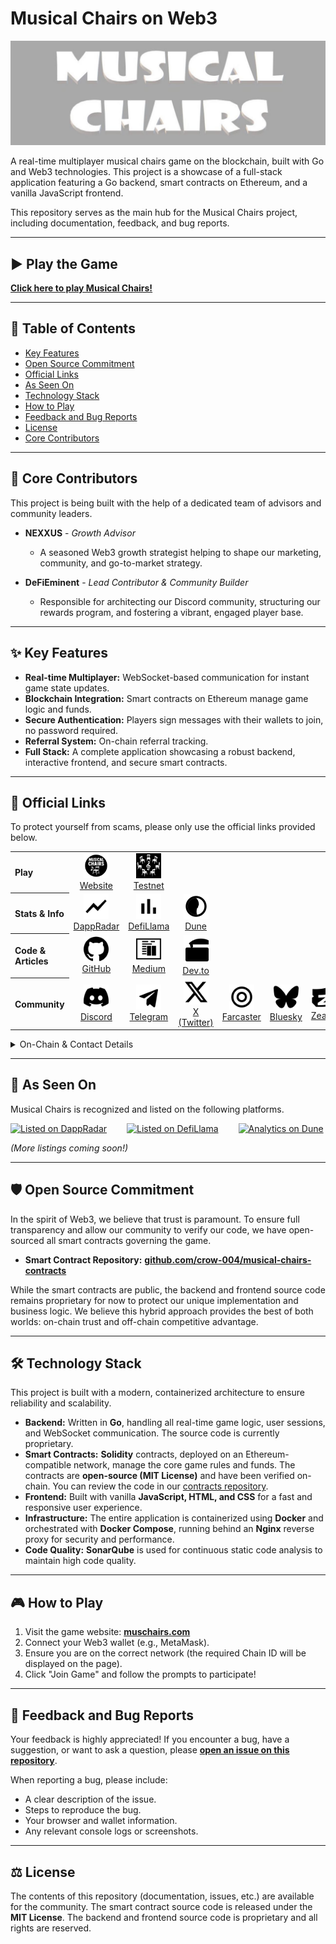 # Musical Chairs on Web3

![Game Banner](https://raw.githubusercontent.com/crow-004/musical-chairs-game/main/docs/images/banner.png)

A real-time multiplayer musical chairs game on the blockchain, built with Go and Web3 technologies. This project is a showcase of a full-stack application featuring a Go backend, smart contracts on Ethereum, and a vanilla JavaScript frontend.

This repository serves as the main hub for the Musical Chairs project, including documentation, feedback, and bug reports.

---

## ▶️ Play the Game

**[Click here to play Musical Chairs!](https://muschairs.com)**

---

## 📜 Table of Contents

- [Key Features](#-key-features)
- [Open Source Commitment](#️-open-source-commitment)
- [Official Links](#-official-links)
- [As Seen On](#-as-seen-on)
- [Technology Stack](#️-technology-stack)
- [How to Play](#-how-to-play)
- [Feedback and Bug Reports](#-feedback-and-bug-reports)
- [License](#️-license)
- [Core Contributors](#-core-contributors)


---

## 🤝 Core Contributors

This project is being built with the help of a dedicated team of advisors and community leaders.

*   **NEXXUS** - *Growth Advisor*
    *   A seasoned Web3 growth strategist helping to shape our marketing, community, and go-to-market strategy.

*   **DeFiEminent** - *Lead Contributor & Community Builder*
    *   Responsible for architecting our Discord community, structuring our rewards program, and fostering a vibrant, engaged player base.

---

## ✨ Key Features

- **Real-time Multiplayer:** WebSocket-based communication for instant game state updates.
- **Blockchain Integration:** Smart contracts on Ethereum manage game logic and funds.
- **Secure Authentication:** Players sign messages with their wallets to join, no password required.
- **Referral System:** On-chain referral tracking.
- **Full Stack:** A complete application showcasing a robust backend, interactive frontend, and secure smart contracts.

---

## 🔗 Official Links

To protect yourself from scams, please only use the official links provided below.

<table style="width:100%; border: none;">
  <tbody>
    <tr>
      <th align="left" width="140px">Play</th>
      <td align="center" width="100px"><a href="https://muschairs.com" target="_blank" rel="noopener noreferrer"><img src="https://raw.githubusercontent.com/crow-004/musical-chairs-game/main/docs/images/icon-website.svg" width="40px" alt="Website"/><br/>Website</a></td>
      <td align="center" width="100px"><a href="https://test.muschairs.com" target="_blank" rel="noopener noreferrer"><img src="https://raw.githubusercontent.com/crow-004/musical-chairs-game/main/docs/images/icon-test-website.svg" width="40px" alt="Testnet"/><br/>Testnet</a></td>
    </tr>
    <tr>
      <th align="left">Stats & Info</th>
      <td align="center"><a href="https://dappradar.com/dapp/musical-chairs" target="_blank" rel="noopener noreferrer"><img src="https://raw.githubusercontent.com/crow-004/musical-chairs-game/main/docs/images/icon-dappradar.svg" width="40px" alt="DappRadar"/><br/>DappRadar</a></td>
      <td align="center"><a href="https://defillama.com/protocol/musical-chairs" target="_blank" rel="noopener noreferrer"><img src="https://raw.githubusercontent.com/crow-004/musical-chairs-game/main/docs/images/icon-defillama.svg" width="40px" alt="DefiLlama"/><br/>DefiLlama</a></td>
      <td align="center"><a href="https://dune.com/crow004/musical-chairs-game-analytics" target="_blank" rel="noopener noreferrer"><img src="https://raw.githubusercontent.com/crow-004/musical-chairs-game/main/docs/images/icon-dune.svg" width="40px" alt="Dune Analytics"/><br/>Dune</a></td>
    </tr>
    <tr>
      <th align="left">Code & Articles</th>
      <td align="center"><a href="https://github.com/crow-004/musical-chairs-game" target="_blank" rel="noopener noreferrer"><img src="https://raw.githubusercontent.com/crow-004/musical-chairs-game/main/docs/images/icon-github.svg" width="40px" alt="GitHub"/><br/>GitHub</a></td>
      <td align="center"><a href="https://medium.com/@crow004" target="_blank" rel="noopener noreferrer"><img src="https://raw.githubusercontent.com/crow-004/musical-chairs-game/main/docs/images/icon-medium.svg" width="40px" alt="Medium"/><br/>Medium</a></td>
      <td align="center"><a href="https://dev.to/crow004" target="_blank" rel="noopener noreferrer"><img src="https://raw.githubusercontent.com/crow-004/musical-chairs-game/main/docs/images/icon-devto.svg" width="40px" alt="Dev.to"/><br/>Dev.to</a></td>
    </tr>
    <tr>
      <th align="left">Community</th>
      <td align="center"><a href="https://discord.gg/wnnJKjgfZW" target="_blank" rel="noopener noreferrer"><img src="https://raw.githubusercontent.com/crow-004/musical-chairs-game/main/docs/images/icon-discord.svg" width="40px" alt="Discord"/><br/>Discord</a></td>
      <td align="center"><a href="https://t.me/muschairs" target="_blank" rel="noopener noreferrer"><img src="https://raw.githubusercontent.com/crow-004/musical-chairs-game/main/docs/images/icon-telegram.svg" width="40px" alt="Telegram"/><br/>Telegram</a></td>
      <td align="center"><a href="https://x.com/muschairs" target="_blank" rel="noopener noreferrer"><img src="https://raw.githubusercontent.com/crow-004/musical-chairs-game/main/docs/images/icon-x.svg" width="40px" alt="X (Twitter)"/><br/>X (Twitter)</a></td>
      <td align="center"><a href="https://farcaster.xyz/crow004" target="_blank" rel="noopener noreferrer"><img src="https://raw.githubusercontent.com/crow-004/musical-chairs-game/main/docs/images/icon-farcaster.svg" width="40px" alt="Farcaster"/><br/>Farcaster</a></td>
      <td align="center"><a href="https://bsky.app/profile/crow004.bsky.social" target="_blank" rel="noopener noreferrer"><img src="https://raw.githubusercontent.com/crow-004/musical-chairs-game/main/docs/images/icon-bluesky.svg" width="40px" alt="Bluesky"/><br/>Bluesky</a></td>
      <td align="center"><a href="https://zealy.io/c/musicalchairsclub" target="_blank" rel="noopener noreferrer"><img src="https://raw.githubusercontent.com/crow-004/musical-chairs-game/main/docs/images/icon-zealy.svg" width="40px" alt="Zealy"/><br/>Zealy</a></td>
      <td align="center"><a href="https://damus.io/npub1v0kc8fwz67k0mv539z6kaw5h25et9e2zmnnqq6z2naytaq566gwqkzz542" target="_blank" rel="noopener noreferrer"><img src="https://raw.githubusercontent.com/crow-004/musical-chairs-game/main/docs/images/icon-nostr.svg" width="40px" alt="Damus"/><br/>Damus</a></td>
    </tr>
  </tbody>
</table>

<details>
<summary>On-Chain & Contact Details</summary>

- **Smart Contracts Repo:** github.com/crow-004/musical-chairs-contracts
- **Mainnet Contract (Arbitrum):** `0xEDA164585a5FF8c53c48907bD102A1B593bd17eF`
- **Testnet Contract (Arbitrum Sepolia):** `0x5Af9Ed30A64DB9ED1AE31e9c6D4215A9ED173040`
- **Support Email:** support@muschairs.com

</details>

---

## 🚀 As Seen On

Musical Chairs is recognized and listed on the following platforms.

<div style="display: flex; align-items: center; gap: 2rem;">
  <a href="https://dappradar.com/dapp/musical-chairs" target="_blank" rel="noopener noreferrer">
    <img src="https://raw.githubusercontent.com/crow-004/musical-chairs-game/main/docs/images/logo-dappradar.svg" width="200px" alt="Listed on DappRadar"/>
  </a>
  <a href="https://defillama.com/protocol/musical-chairs" target="_blank" rel="noopener noreferrer">
    <img src="https://raw.githubusercontent.com/crow-004/musical-chairs-game/main/docs/images/logo-defillama.svg" width="200px" alt="Listed on DefiLlama"/>
  </a>
  <a href="https://dune.com/crow004/musical-chairs-game-analytics" target="_blank" rel="noopener noreferrer">
    <img src="https://raw.githubusercontent.com/crow-004/musical-chairs-game/main/docs/images/logo-dune.svg" width="200px" alt="Analytics on Dune"/>
  </a>
</div>

*(More listings coming soon!)*

---

## 🛡️ Open Source Commitment

In the spirit of Web3, we believe that trust is paramount. To ensure full transparency and allow our community to verify our code, we have open-sourced all smart contracts governing the game.

-   **Smart Contract Repository:** [**github.com/crow-004/musical-chairs-contracts**](https://github.com/crow-004/musical-chairs-contracts)

While the smart contracts are public, the backend and frontend source code remains proprietary for now to protect our unique implementation and business logic. We believe this hybrid approach provides the best of both worlds: on-chain trust and off-chain competitive advantage.

---

## 🛠️ Technology Stack

This project is built with a modern, containerized architecture to ensure reliability and scalability.

- **Backend:** Written in **Go**, handling all real-time game logic, user sessions, and WebSocket communication. The source code is currently proprietary.
- **Smart Contracts:** **Solidity** contracts, deployed on an Ethereum-compatible network, manage the core game rules and funds. The contracts are **open-source (MIT License)** and have been verified on-chain. You can review the code in our [contracts repository](https://github.com/crow-004/musical-chairs-contracts).
- **Frontend:** Built with vanilla **JavaScript, HTML, and CSS** for a fast and responsive user experience.
- **Infrastructure:** The entire application is containerized using **Docker** and orchestrated with **Docker Compose**, running behind an **Nginx** reverse proxy for security and performance.
- **Code Quality:** **SonarQube** is used for continuous static code analysis to maintain high code quality.

---

## 🎮 How to Play

1.  Visit the game website: **[muschairs.com](https://muschairs.com)**
2.  Connect your Web3 wallet (e.g., MetaMask).
3.  Ensure you are on the correct network (the required Chain ID will be displayed on the page).
4.  Click "Join Game" and follow the prompts to participate!

---

## 🐞 Feedback and Bug Reports

Your feedback is highly appreciated! If you encounter a bug, have a suggestion, or want to ask a question, please **[open an issue on this repository](https://github.com/crow-004/musical-chairs-game/issues)**.

When reporting a bug, please include:
- A clear description of the issue.
- Steps to reproduce the bug.
- Your browser and wallet information.
- Any relevant console logs or screenshots.

---

## ⚖️ License

The contents of this repository (documentation, issues, etc.) are available for the community. The smart contract source code is released under the **MIT License**. The backend and frontend source code is proprietary and all rights are reserved.
